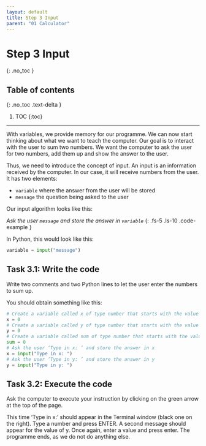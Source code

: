 ```yaml
---
layout: default
title: Step 3 Input
parent: "01 Calculator"
---
```


# Step 3 Input
{: .no_toc }

## Table of contents
{: .no_toc .text-delta }

1. TOC
{:toc}

---

With variables, we provide memory for our programme. We can now start thinking about what we want to teach the computer. Our goal is to interact with the user to sum two numbers. We want the computer to ask the user for two numbers, add them up and show the answer to the user.

Thus, we need to introduce the concept of input. An input is an information received by the computer. In our case, it will receive numbers from the user. It has two elements:

* `variable` where the answer from the user will be stored
* `message` the question being asked to the user

Our input algorithm looks like this: 

_Ask the user `message` and store the answer in `variable`_
{: .fs-5 .ls-10 .code-example }

In Python, this would look like this:

```python
variable = input("message")
```

## Task 3.1: Write the code

Write two comments and two Python lines to let the user enter the numbers to sum up.

You should obtain something like this:

```python
# Create a variable called x of type number that starts with the value 0
x = 0
# Create a variable called y of type number that starts with the value 0
y = 0
# Create a variable called sum of type number that starts with the value 0
sum = 0
# Ask the user ‘Type in x: ’ and store the answer in x
x = input("Type in x: ")
# Ask the user ‘Type in y: ’ and store the answer in y
y = input("Type in y: ")
```

## Task 3.2: Execute the code

Ask the computer to execute your instruction by clicking on the green arrow at the top of the page.

This time ‘Type in x:’ should appear in the Terminal window (black one on the right). Type a number and press ENTER. A second message should appear for the value of y. Once again, enter a value and press enter. The programme ends, as we do not do anything else.
